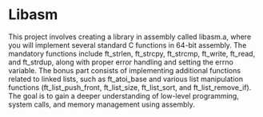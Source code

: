 # Libasm

This project involves creating a library in assembly called libasm.a, where you will implement several standard C functions in 64-bit assembly. The mandatory functions include ft_strlen, ft_strcpy, ft_strcmp, ft_write, ft_read, and ft_strdup, along with proper error handling and setting the errno variable. The bonus part consists of implementing additional functions related to linked lists, such as ft_atoi_base and various list manipulation functions (ft_list_push_front, ft_list_size, ft_list_sort, and ft_list_remove_if). The goal is to gain a deeper understanding of low-level programming, system calls, and memory management using assembly.
